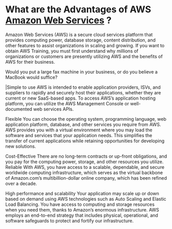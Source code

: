 # What are the Advantages of AWS [Amazon Web Services] ?
Amazon Web Services (AWS) is a secure cloud services platform that provides computing power, database storage, content distribution, and other features to assist organizations in scaling and growing. If you want to obtain AWS Training, you must first understand why millions of organizations or customers are presently utilizing AWS and the benefits of AWS for their business.

[Amazon Web Services]: <https://www.netcomlearning.com/vendors/aws-training.phtml?advid=1356>

Would you put a large fax machine in your business, or do you believe a MacBook would suffice?

|Simple to use
AWS is intended to enable application providers, ISVs, and suppliers to rapidly and securely host their applications, whether they are current or new SaaS-based apps. To access AWS’s application hosting platform, you can utilize the AWS Management Console or well-documented web services APIs.

Flexible
You can choose the operating system, programming language, web application platform, database, and other services you require from AWS. AWS provides you with a virtual environment where you may load the software and services that your application needs. This simplifies the transfer of current applications while retaining opportunities for developing new solutions.

Cost-Effective
There are no long-term contracts or up-front obligations, and you pay for the computing power, storage, and other resources you utilize.
Reliable With AWS, you have access to a scalable, dependable, and secure worldwide computing infrastructure, which serves as the virtual backbone of Amazon.com’s multibillion-dollar online company, which has been refined over a decade.

High performance and scalability
Your application may scale up or down based on demand using AWS technologies such as Auto Scaling and Elastic Load Balancing. You have access to computing and storage resources when you need them, thanks to Amazon’s enormous infrastructure. AWS employs an end-to-end strategy that includes physical, operational, and software safeguards to protect and fortify our infrastructure.
